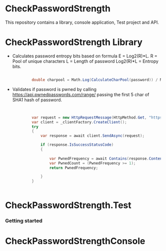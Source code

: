 # CheckPasswordStrength

This repository contains a library, console application, Test project and API.

# CheckPasswordStrength Library 

* Calculates password entropy bits based on formula E = Log2(R)*L. 
    R = Pool of unique characters
    L = Length of password 
    Log2(R)*L = Entropy bits. 

```csharp

            double charpool = Math.Log(CalculateCharPool(password)) / Math.Log(2.0);

```
* Validates if password is pwned by calling https://api.pwnedpasswords.com/range/ passing the first 5 char of SHA1 hash of password.

```csharp


            var request = new HttpRequestMessage(HttpMethod.Get, "https://api.pwnedpasswords.com/range/" + prefixofSha1);
            var client = _clientFactory.CreateClient();
            try
            {
                var response = await client.SendAsync(request);

                if (response.IsSuccessStatusCode)
                {
          
                    var PwnedFrequency = await Contains(response.Content, suffixofSha1);
                    var PwnedCount = (PwnedFrequency >= 1);
                    return PwnedFrequency;

                }
            }



```

# CheckPasswordStrength.Test

### Getting started

# CheckPasswordStrengthConsole
  